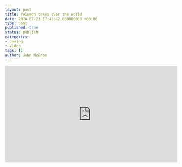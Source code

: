 ```yaml
---
layout: post
title: Pokemon takes over the world
date: 2016-07-23 17:41:42.000000000 +00:00
type: post
published: true
status: publish
categories:
- Gaming
- Video
tags: []
author: John McCabe
---
```

<p><iframe src="https://www.youtube.com/embed/rKcamKozmHs" height="315" width="560" allowfullscreen="true" frameborder="0"></iframe></p>
